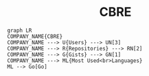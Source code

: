 <h1 align="center">CBRE</h1>

```mermaid
graph LR
COMPANY_NAME{CBRE}
COMPANY_NAME ---> U{Users} ---> UN[3]
COMPANY_NAME ---> R{Repositories} ---> RN[2]
COMPANY_NAME ---> G{Gists} ---> GN[1]
COMPANY_NAME ---> ML{Most Used<br>Languages}
ML --> Go[Go]
```
